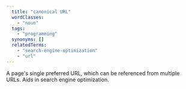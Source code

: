 ```yaml
---
  title: "canonical URL"
  wordClasses:
    - "noun"
  tags:
    - "programming"
  synonyms: []
  relatedTerms:
    - "search-engine-optimization"
    - "url"
---
```

A page's single preferred URL, which can be referenced from multiple URLs. Aids in search engine optimization.

